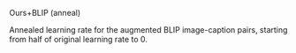 Ours+BLIP (anneal)

Annealed learning rate for the augmented BLIP image-caption pairs, starting from half of original learning rate to 0. 